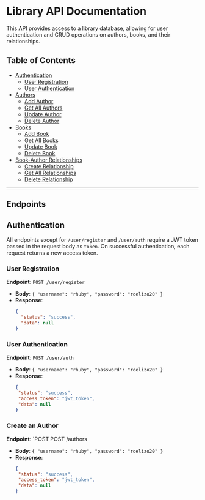 # Library API Documentation

This API provides access to a library database, allowing for user authentication and CRUD operations on authors, books, and their relationships.

## Table of Contents

- [Authentication](#authentication)
  - [User Registration](#user-registration)
  - [User Authentication](#user-authentication)
- [Authors](#authors)
  - [Add Author](#add-author)
  - [Get All Authors](#get-all-authors)
  - [Update Author](#update-author)
  - [Delete Author](#delete-author)
- [Books](#books)
  - [Add Book](#add-book)
  - [Get All Books](#get-all-books)
  - [Update Book](#update-book)
  - [Delete Book](#delete-book)
- [Book-Author Relationships](#book-author-relationships)
  - [Create Relationship](#create-relationship)
  - [Get All Relationships](#get-all-relationships)
  - [Delete Relationship](#delete-relationship)

---
## Endpoints
## Authentication

All endpoints except for `/user/register` and `/user/auth` require a JWT token passed in the request body as `token`. On successful authentication, each request returns a new access token.

### User Registration
**Endpoint**: `POST /user/register`
- **Body**: `{ "username": "rhuby", "password": "rdelizo20" }`
- **Response**:
  ```json
  {
    "status": "success",
    "data": null
  }

### User Authentication
**Endpoint**: `POST /user/auth`
- **Body**: `{ "username": "rhuby", "password": "rdelizo20" }`
- **Response**:
   ```json
  {
    "status": "success",
    "access_token": "jwt_token",
    "data": null
  }

### Create an Author
**Endpoint**: `POST POST /authors
- **Body**: `{ "username": "rhuby", "password": "rdelizo20" }`
- **Response**:
   ```json
  {
    "status": "success",
    "access_token": "jwt_token",
    "data": null
  }




